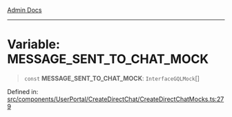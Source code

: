 [Admin Docs](/)

***

# Variable: MESSAGE\_SENT\_TO\_CHAT\_MOCK

> `const` **MESSAGE\_SENT\_TO\_CHAT\_MOCK**: `InterfaceGQLMock`[]

Defined in: [src/components/UserPortal/CreateDirectChat/CreateDirectChatMocks.ts:279](https://github.com/PalisadoesFoundation/talawa-admin/blob/main/src/components/UserPortal/CreateDirectChat/CreateDirectChatMocks.ts#L279)
